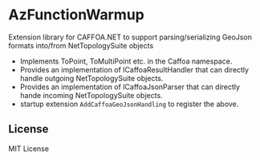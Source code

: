 # AzFunctionWarmup
Extension library for CAFFOA.NET to support parsing/serializing GeoJson formats into/from NetTopologySuite objects

* Implements ToPoint, ToMultiPoint etc. in the Caffoa namespace.
* Provides an implementation of ICaffoaResultHandler that can directly handle outgoing NetTopologySuite objects.
* Provides an implementation of ICaffoaJsonParser that can directly hande incoming NetTopologySuite objects.
* startup extension `AddCaffoaGeoJsonHandling` to register the above.

## License
MIT License
